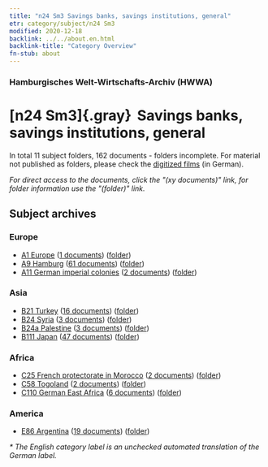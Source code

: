```yaml
---
title: "n24 Sm3 Savings banks, savings institutions, general"
etr: category/subject/n24 Sm3
modified: 2020-12-18
backlink: ../../about.en.html
backlink-title: "Category Overview"
fn-stub: about
---
```


### Hamburgisches Welt-Wirtschafts-Archiv (HWWA)
# [n24 Sm3]{.gray}&#8201; Savings banks, savings institutions, general&#160; 





In total 11 subject folders, 162 documents - folders incomplete.
For material not published as folders, please check the [digitized films](/film/h1_sh) (in German).

_For direct access to the documents, click the "(xy documents)" link, for folder information use the "(folder)" link._

## Subject archives



### Europe

- [A1 Europe](../../../geo/about.en.html#A1) (<a href="https://dfg-viewer.de/show/?tx_dlf[id]=https://pm20.zbw.eu/mets/sh/1408xx/140892/1453xx/145343/public.mets.en.xml" target="_blank">1 documents</a>) ([folder](http://purl.org/pressemappe20/folder/sh/140892,145343))
- [A9 Hamburg](../../../geo/about.en.html#A9) (<a href="https://dfg-viewer.de/show/?tx_dlf[id]=https://pm20.zbw.eu/mets/sh/1409xx/140905/1453xx/145343/public.mets.en.xml" target="_blank">61 documents</a>) ([folder](http://purl.org/pressemappe20/folder/sh/140905,145343))
- [A11 German imperial colonies](../../../geo/about.en.html#A11) (<a href="https://dfg-viewer.de/show/?tx_dlf[id]=https://pm20.zbw.eu/mets/sh/1409xx/140960/1453xx/145343/public.mets.en.xml" target="_blank">2 documents</a>) ([folder](http://purl.org/pressemappe20/folder/sh/140960,145343))

### Asia

- [B21 Turkey](../../../geo/about.en.html#B21) (<a href="https://dfg-viewer.de/show/?tx_dlf[id]=https://pm20.zbw.eu/mets/sh/1411xx/141111/1453xx/145343/public.mets.en.xml" target="_blank">16 documents</a>) ([folder](http://purl.org/pressemappe20/folder/sh/141111,145343))
- [B24 Syria](../../../geo/about.en.html#B24) (<a href="https://dfg-viewer.de/show/?tx_dlf[id]=https://pm20.zbw.eu/mets/sh/1411xx/141114/1453xx/145343/public.mets.en.xml" target="_blank">3 documents</a>) ([folder](http://purl.org/pressemappe20/folder/sh/141114,145343))
- [B24a Palestine](../../../geo/about.en.html#B24a) (<a href="https://dfg-viewer.de/show/?tx_dlf[id]=https://pm20.zbw.eu/mets/sh/1411xx/141115/1453xx/145343/public.mets.en.xml" target="_blank">3 documents</a>) ([folder](http://purl.org/pressemappe20/folder/sh/141115,145343))
- [B111 Japan](../../../geo/about.en.html#B111) (<a href="https://dfg-viewer.de/show/?tx_dlf[id]=https://pm20.zbw.eu/mets/sh/1412xx/141272/1453xx/145343/public.mets.en.xml" target="_blank">47 documents</a>) ([folder](http://purl.org/pressemappe20/folder/sh/141272,145343))

### Africa

- [C25 French protectorate in Morocco](../../../geo/about.en.html#C25) (<a href="https://dfg-viewer.de/show/?tx_dlf[id]=https://pm20.zbw.eu/mets/sh/1413xx/141358/1453xx/145343/public.mets.en.xml" target="_blank">2 documents</a>) ([folder](http://purl.org/pressemappe20/folder/sh/141358,145343))
- [C58 Togoland](../../../geo/about.en.html#C58) (<a href="https://dfg-viewer.de/show/?tx_dlf[id]=https://pm20.zbw.eu/mets/sh/1414xx/141408/1453xx/145343/public.mets.en.xml" target="_blank">2 documents</a>) ([folder](http://purl.org/pressemappe20/folder/sh/141408,145343))
- [C110 German East Africa](../../../geo/about.en.html#C110) (<a href="https://dfg-viewer.de/show/?tx_dlf[id]=https://pm20.zbw.eu/mets/sh/1414xx/141471/1453xx/145343/public.mets.en.xml" target="_blank">6 documents</a>) ([folder](http://purl.org/pressemappe20/folder/sh/141471,145343))

### America

- [E86 Argentina](../../../geo/about.en.html#E86) (<a href="https://dfg-viewer.de/show/?tx_dlf[id]=https://pm20.zbw.eu/mets/sh/1416xx/141692/1453xx/145343/public.mets.en.xml" target="_blank">19 documents</a>) ([folder](http://purl.org/pressemappe20/folder/sh/141692,145343))


_* The English category label is an unchecked automated translation of the German label._

